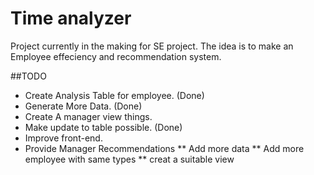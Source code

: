 # Time analyzer
Project currently in the making for SE project.
The idea is to make an Employee effeciency and recommendation system.

##TODO

* Create Analysis Table for employee.  (Done)
* Generate More Data.   (Done)
* Create A manager view things.
* Make update to table possible.    (Done)
* Improve front-end. 
* Provide Manager Recommendations
	** Add more data
	** Add more employee with same types
	** creat a suitable view